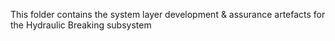 This folder contains the system layer development & assurance artefacts for the
Hydraulic Breaking subsystem
